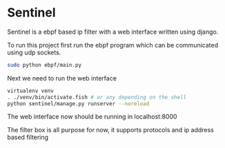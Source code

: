 # Sentinel
Sentinel is a ebpf based ip filter with a web interface written using django.

To run this project first run the ebpf program which can be communicated using udp sockets.

```bash
sudo python ebpf/main.py
```

Next we need to run the web interface
```bash
virtualenv venv
. ./venv/bin/activate.fish # or any depending on the shell
python sentinel/manage.py runserver --noreload
```

The web interface now should be running in localhost:8000

The filter box is all purpose for now, it supports protocols and ip address based filtering
